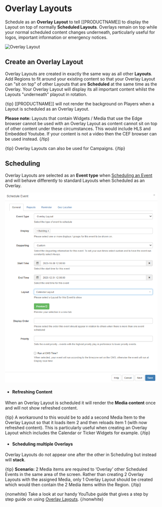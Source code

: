 <!--toc=layouts-->

# Overlay Layouts

Schedule as an **Overlay Layout** to tell [[PRODUCTNAME]] to display the Layout on top of normally **Scheduled Layouts**. Overlays remain on top while your normal scheduled content changes underneath, particularly useful for logos, important information or emergency notices.

![Overlay Layout](img/layouts_overlay.png)

## Create an Overlay Layout

Overlay Layouts are created in exactly the same way as all other **Layouts**. Add Regions to fit around your existing content so that your Overlay Layout can "sit on top" of other Layouts that are **Scheduled** at the same time as the Overlay.  Your Overlay Layout will display its all important content whilst the Layouts "underneath" playout in rotation.

{tip}
[[PRODUCTNAME]] will not render the background on Players when a Layout is scheduled as an Overlay Layout.

**Please note:** Layouts that contain Widgets / Media that use the Edge browser cannot be used with an Overlay Layout as content cannot sit on top of other content under these circumstances. This would include HLS and Embedded Youtube.
If your content is not a video then the CEF browser can be used instead. 
{/tip}

{tip}
Overlay Layouts can also be used for Campaigns.
{/tip}

## Scheduling

Overlay Layouts are selected as an **Event type** when [Scheduling an Event](scheduling_events.html) and will behave differently to standard Layouts when Scheduled as an Overlay.

![Overlay Event](img/layouts_overlay_event.png)

- #### Refreshing Content


When an Overlay Layout is scheduled it will render the **Media content** once and will not show refreshed content.

{tip}
A workaround to this would be to add a second Media Item to the Overlay Layout so that it loads item 2 and then reloads item 1 (with now refreshed content). This is particularly useful when creating an Overlay Layout which includes the Calendar or Ticker Widgets for example.
{/tip}

- #### Scheduling multiple Overlays


Overlay Layouts do not appear one after the other in Scheduling but instead will **stack**.

{tip}
**Scenario:** 2 Media items are required to ‘Overlay’ other Scheduled Events in the same area of the screen. Rather than creating 2 Overlay Layouts with the assigned Media, only 1 Overlay Layout should be created which would then contain the 2 Media items within the Region.
{/tip}

{nonwhite}
Take a look at our handy YouTube guide that gives a step by step guide on using [Overlay Layouts](https://www.youtube.com/watch?v=Dy62LZG7B0U). {/nonwhite}